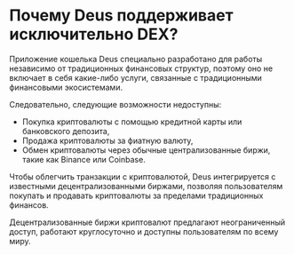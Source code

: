 # Почему Deus поддерживает исключительно DEX?

Приложение кошелька Deus специально разработано для работы независимо от традиционных финансовых структур, поэтому оно не включает в себя какие-либо услуги, связанные с традиционными финансовыми экосистемами.

Следовательно, следующие возможности недоступны:

- Покупка криптовалюты с помощью кредитной карты или банковского депозита,
- Продажа криптовалюты за фиатную валюту,
- Обмен криптовалюты через обычные централизованные биржи, такие как Binance или Coinbase.

Чтобы облегчить транзакции с криптовалютой, Deus интегрируется с известными децентрализованными биржами, позволяя пользователям покупать и продавать криптовалюты за пределами традиционных финансов.

Децентрализованные биржи криптовалют предлагают неограниченный доступ, работают круглосуточно и доступны пользователям по всему миру.